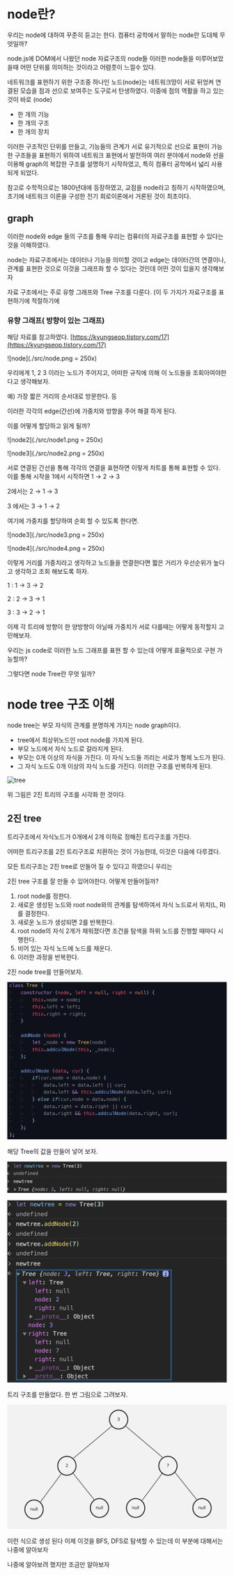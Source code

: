 # node란?

우리는 node에 대하여 꾸준히 듣고는 한다. 컴퓨터 공학에서 말하는 node란 도대체 무엇일까?

node.js에 DOM에서 나왔던 node 자료구조의 node들 이러한 node들을 미루어보았을때 어떤 단위를 의미하는 것이라고 어렴풋이 느낄수 있다.

네트워크를 표현하기 위한 구조중 하나인 노드(node)는 네트워크망이 서로 뒤엉켜 연결된 모습을 점과 선으로 보여주는 도구로서 탄생하였다. 이중에 점의 역활을 하고 있는 것이 바로 (node)

- 한 개의 기능
- 한 개의 구조
- 한 개의 장치

이러한 구조적인 단위를 만들고, 기능들의 관계가 서로 유기적으로 선으로 표현이 가능한 구조들을 표현하기 위하여 네트워크 표현에서 발전하여 여러 분야에서 node와 선을 이용해 graph의 복잡한 구조를 설명하기 시작하였고, 특히 컴퓨터 공학에서 넓리 사용되게 되었다.

참고로 수학적으로는 1800년대에 등장하였고, 교점을 node라고 칭하기 시작하였으며, 초기에 네트워크 이론을 구성한 전기 회로이론에서 거론된 것이 최초이다.

## graph

이러한 node와 edge 들의 구조를 통해 우리는 컴퓨터의 자료구조를 표현할 수 있다는 것을 이해하였다.

node는 자료구조에서는 데이터나 기능을 의미할 것이고 edge는 데이터간의 연결이나, 관계를 표현한 것으로 이것을 그래프화 할 수 있다는 것인데 어떤 것이 있을지 생각해보자

자료 구조에서는 주로 유향 그래프와 Tree 구조를 다룬다. (이 두 가지가 자료구조를 표현하기에 적절하기에

### 유향 그래프( 방향이 있는 그래프)

해당 자료를 참고하였다. [https://kyungseop.tistory.com/17](https://kyungseop.tistory.com/17)

![node](./src/node.png = 250x)

우리에게 1, 2 3 이라는 노드가 주어지고, 어떠한 규칙에 의해 이 노드들을 조회아여야한다고 생각해보자.

예) 가장 짧은 거리의 순서대로 방문한다. 등

이러한 각각의 edge(간선)에 가중치와 방향을 주어 해결 하게 된다.

이를 어떻게 할당하고 읽게 될까?

![node2](./src/node1.png = 250x)

![node3](./src/node2.png = 250x)

서로 연결된 간선을 통해 각각의 연결을 표현하면 이렇게 차트를 통해 표현할 수 있다.
이를 통해 시작을 1에서 시작하면 1 → 2 → 3

2에서는  2 → 1 → 3

3 에서는 3 → 1 → 2

여기에 가중치를 할당하여 순회 할 수 있도록 한다면.

![node3](./src/node3.png = 250x)

![node4](./src/node4.png = 250x)

이렇게 거리를 가중치라고 생각하고 노드들을 연결한다면 짧은 거리가 우선순위가 높다고 생각하고 조회 해보도록 하자.

1 : 1 → 3 → 2

2 : 2 → 3 → 1

3 : 3 → 2 → 1

이제 각 트리에 방향이 한 양방향이 아닐때 가중치가 서로 다를때는 어떻게 동작할지 고민해보자.

우리는 js code로 이러한 노드 그래프를 표현 할 수 있는데 어떻게 효율적으로 구현 가능할까?

그렇다면 node Tree란 무엇 일까?

# node tree 구조 이해

node tree는 부모 자식의 관계를 분명하게 가지는 node graph이다.

- tree에서 최상위노드인 root node를 가지게 된다.
- 부모 노드에서 자식 노드로 갈라지게 된다.
- 부모는 0개 이상의 자식을 가진다. 이 자식 노드들 끼리는 서로가 형제 노드가 된다.
- 그 자식 노드도 0개 이상의 자식 노드를 가진다. 이러한 구조를 반복하게 된다.

![tree](./src/tree.png)

위 그림은 2진 트리의 구조를 시각화 한 것이다.

## 2진 tree

트리구조에서 자식노드가 0개에서 2개 이하로 정해진  트리구조를 가진다.

어떠한 트리구조를 2진 트리구조로 치환하는 것이 가능한데, 이것은 다음에 다루겠다.

모든 트리구조는 2진 tree로 만들어 질 수 있다고 하였으니 우리는

2진 tree 구조를 잘 만들 수 있어야한다. 어떻게 만들어질까?

1. root node를 정한다.
2. 새로운 생성된 노드와 root node와의 관계를 탐색하여서 자식 노드로서 위치(L, R)를 결정한다.
3. 새로운 노드가 생성되면  2를 반복한다.
4. root node의 자식 2개가 채워졌다면 조건을 탐색을 하위 노드를 진행할 때마다 시행한다.
5. 비어 있는 자식 노드에 노드를 채운다.
6. 이러한 과정을 반복한다.

2진 node tree를 만들어보자.

![tree1](./src/tree1.png)

해당 Tree의 값을 만들어 넣어 보자.

![tree2](./src/tree2.png)

![tree3](./src/tree3.png)

트리 구조를 만들었다. 한 번 그림으로 그려보자.

![tree4](./src/tree4.png)

이런 식으로 생성 된다 이제 이것을 BFS, DFS로 탐색할 수 있는데 이 부분에 대해서는 나중에 알아보자

나중에 알아보려 했지만 조금만 알아보자
